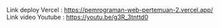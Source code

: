 Link deploy Vercel : https://pemrograman-web-pertemuan-2.vercel.app/
Link video Youtube : https://youtu.be/g3R_3tnttd0
